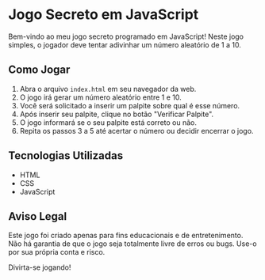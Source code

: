 # Jogo Secreto em JavaScript

Bem-vindo ao meu jogo secreto programado em JavaScript! Neste jogo simples, o jogador deve tentar adivinhar um número aleatório de 1 a 10.

## Como Jogar

1. Abra o arquivo `index.html` em seu navegador da web.
2. O jogo irá gerar um número aleatório entre 1 e 10.
3. Você será solicitado a inserir um palpite sobre qual é esse número.
4. Após inserir seu palpite, clique no botão "Verificar Palpite".
5. O jogo informará se o seu palpite está correto ou não.
6. Repita os passos 3 a 5 até acertar o número ou decidir encerrar o jogo.

## Tecnologias Utilizadas

- HTML
- CSS
- JavaScript

## Aviso Legal

Este jogo foi criado apenas para fins educacionais e de entretenimento. Não há garantia de que o jogo seja totalmente livre de erros ou bugs. Use-o por sua própria conta e risco.

Divirta-se jogando!
